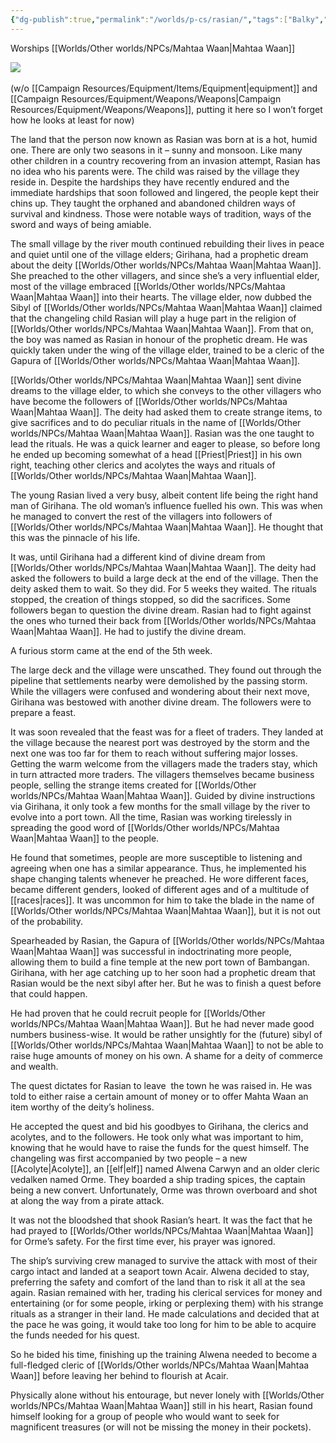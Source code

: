 ```yaml
---
{"dg-publish":true,"permalink":"/worlds/p-cs/rasian/","tags":["Balky","Pirate"]}
---
```


Worships [[Worlds/Other worlds/NPCs/Mahtaa Waan\|Mahtaa Waan]]
  
![](https://lh7-us.googleusercontent.com/1Z5JZtB6k-mXfb8AK0nygLHeCY_SegbH26edrLO4VJ-nnH-F4J2X7CVPvxzVGAigCOmkjArpsWb-oZ3y9IIvvo5_8i9hHRiX7sxefkYjhIbvs2LFCbfoySfslBr3-l6RHzq_CXcvyJhH_GdWebogpQ) 

(w/o [[Campaign Resources/Equipment/Items/Equipment\|equipment]] and [[Campaign Resources/Equipment/Weapons/Weapons\|Campaign Resources/Equipment/Weapons/Weapons]], putting it here so I won’t forget how he looks at least for now)

  

The land that the person now known as Rasian was born at is a hot, humid one. There are only two seasons in it – sunny and monsoon. Like many other children in a country recovering from an invasion attempt, Rasian has no idea who his parents were. The child was raised by the village they reside in. Despite the hardships they have recently endured and the immediate hardships that soon followed and lingered, the people kept their chins up. They taught the orphaned and abandoned children ways of survival and kindness. Those were notable ways of tradition, ways of the sword and ways of being amiable.

The small village by the river mouth continued rebuilding their lives in peace and quiet until one of the village elders; Girihana, had a prophetic dream about the deity [[Worlds/Other worlds/NPCs/Mahtaa Waan\|Mahtaa Waan]]. She preached to the other villagers, and since she’s a very influential elder, most of the village embraced [[Worlds/Other worlds/NPCs/Mahtaa Waan\|Mahtaa Waan]] into their hearts. The village elder, now dubbed the Sibyl of [[Worlds/Other worlds/NPCs/Mahtaa Waan\|Mahtaa Waan]] claimed that the changeling child Rasian will play a huge part in the religion of [[Worlds/Other worlds/NPCs/Mahtaa Waan\|Mahtaa Waan]]. From that on, the boy was named as Rasian in honour of the prophetic dream. He was quickly taken under the wing of the village elder, trained to be a cleric of the Gapura of [[Worlds/Other worlds/NPCs/Mahtaa Waan\|Mahtaa Waan]].

[[Worlds/Other worlds/NPCs/Mahtaa Waan\|Mahtaa Waan]] sent divine dreams to the village elder, to which she conveys to the other villagers who have become the followers of [[Worlds/Other worlds/NPCs/Mahtaa Waan\|Mahtaa Waan]]. The deity had asked them to create strange items, to give sacrifices and to do peculiar rituals in the name of [[Worlds/Other worlds/NPCs/Mahtaa Waan\|Mahtaa Waan]]. Rasian was the one taught to lead the rituals. He was a quick learner and eager to please, so before long he ended up becoming somewhat of a head [[Priest\|Priest]] in his own right, teaching other clerics and acolytes the ways and rituals of [[Worlds/Other worlds/NPCs/Mahtaa Waan\|Mahtaa Waan]].

The young Rasian lived a very busy, albeit content life being the right hand man of Girihana. The old woman’s influence fuelled his own. This was when he managed to convert the rest of the villagers into followers of [[Worlds/Other worlds/NPCs/Mahtaa Waan\|Mahtaa Waan]]. He thought that this was the pinnacle of his life.

It was, until Girihana had a different kind of divine dream from [[Worlds/Other worlds/NPCs/Mahtaa Waan\|Mahtaa Waan]]. The deity had asked the followers to build a large deck at the end of the village. Then the deity asked them to wait. So they did. For 5 weeks they waited. The rituals stopped, the creation of things stopped, so did the sacrifices. Some followers began to question the divine dream. Rasian had to fight against the ones who turned their back from [[Worlds/Other worlds/NPCs/Mahtaa Waan\|Mahtaa Waan]]. He had to justify the divine dream.

A furious storm came at the end of the 5th week.

The large deck and the village were unscathed. They found out through the pipeline that settlements nearby were demolished by the passing storm. While the villagers were confused and wondering about their next move, Girihana was bestowed with another divine dream. The followers were to prepare a feast.

It was soon revealed that the feast was for a fleet of traders. They landed at the village because the nearest port was destroyed by the storm and the next one was too far for them to reach without suffering major losses. Getting the warm welcome from the villagers made the traders stay, which in turn attracted more traders. The villagers themselves became business people, selling the strange items created for [[Worlds/Other worlds/NPCs/Mahtaa Waan\|Mahtaa Waan]]. Guided by divine instructions via Girihana, it only took a few months for the small village by the river to evolve into a port town. All the time, Rasian was working tirelessly in spreading the good word of [[Worlds/Other worlds/NPCs/Mahtaa Waan\|Mahtaa Waan]] to the people.

He found that sometimes, people are more susceptible to listening and agreeing when one has a similar appearance. Thus, he implemented his shape changing talents whenever he preached. He wore different faces, became different genders, looked of different ages and of a multitude of [[races\|races]]. It was uncommon for him to take the blade in the name of [[Worlds/Other worlds/NPCs/Mahtaa Waan\|Mahtaa Waan]], but it is not out of the probability.

Spearheaded by Rasian, the Gapura of [[Worlds/Other worlds/NPCs/Mahtaa Waan\|Mahtaa Waan]] was successful in indoctrinating more people, allowing them to build a fine temple at the new port town of Bambangan. Girihana, with her age catching up to her soon had a prophetic dream that Rasian would be the next sibyl after her. But he was to finish a quest before that could happen.

He had proven that he could recruit people for [[Worlds/Other worlds/NPCs/Mahtaa Waan\|Mahtaa Waan]]. But he had never made good numbers business-wise. It would be rather unsightly for the (future) sibyl of [[Worlds/Other worlds/NPCs/Mahtaa Waan\|Mahtaa Waan]] to not be able to raise huge amounts of money on his own. A shame for a deity of commerce and wealth.

The quest dictates for Rasian to leave  the town he was raised in. He was told to either raise a certain amount of money or to offer Mahta Waan an item worthy of the deity’s holiness.

He accepted the quest and bid his goodbyes to Girihana, the clerics and acolytes, and to the followers. He took only what was important to him, knowing that he would have to raise the funds for the quest himself. The changeling was first accompanied by two people – a new [[Acolyte\|Acolyte]], an [[elf\|elf]] named Alwena Carwyn and an older cleric vedalken named Orme. They boarded a ship trading spices, the captain being a new convert. Unfortunately, Orme was thrown overboard and shot at along the way from a pirate attack.

It was not the bloodshed that shook Rasian’s heart. It was the fact that he had prayed to [[Worlds/Other worlds/NPCs/Mahtaa Waan\|Mahtaa Waan]] for Orme’s safety. For the first time ever, his prayer was ignored.

The ship’s surviving crew managed to survive the attack with most of their cargo intact and landed at a seaport town Acair. Alwena decided to stay, preferring the safety and comfort of the land than to risk it all at the sea again. Rasian remained with her, trading his clerical services for money and entertaining (or for some people, irking or perplexing them) with his strange rituals as a stranger in their land. He made calculations and decided that at the pace he was going, it would take too long for him to be able to acquire the funds needed for his quest.

So he bided his time, finishing up the training Alwena needed to become a full-fledged cleric of [[Worlds/Other worlds/NPCs/Mahtaa Waan\|Mahtaa Waan]] before leaving her behind to flourish at Acair.

Physically alone without his entourage, but never lonely with [[Worlds/Other worlds/NPCs/Mahtaa Waan\|Mahtaa Waan]] still in his heart, Rasian found himself looking for a group of people who would want to seek for magnificent treasures (or will not be missing the money in their pockets).